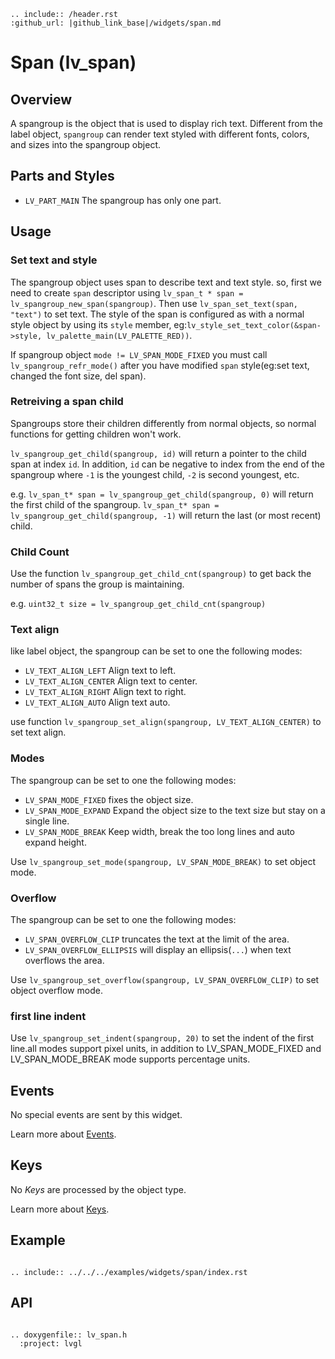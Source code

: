```eval_rst
.. include:: /header.rst 
:github_url: |github_link_base|/widgets/span.md
```
# Span (lv_span)

## Overview

A spangroup is the object that is used to display rich text. Different from the label object, `spangroup` can render text styled with different fonts, colors, and sizes into the spangroup object.

## Parts and Styles
- `LV_PART_MAIN` The spangroup has only one part.
 
## Usage

### Set text and style

The spangroup object uses span to describe text and text style. so, first we need to create `span` descriptor using `lv_span_t * span = lv_spangroup_new_span(spangroup)`. Then use `lv_span_set_text(span, "text")` to set text. The style of the span is configured as with a normal style object by using its `style` member, eg:`lv_style_set_text_color(&span->style, lv_palette_main(LV_PALETTE_RED))`.

If spangroup object `mode != LV_SPAN_MODE_FIXED` you must call `lv_spangroup_refr_mode()` after you have modified `span` style(eg:set text, changed the font size, del span).

### Retreiving a span child
Spangroups store their children differently from normal objects, so normal functions for getting children won't work.

`lv_spangroup_get_child(spangroup, id)` will return a pointer to the child span at index `id`. In addition, `id` can be negative to index from the end of the spangroup where `-1` is the youngest child, `-2` is second youngest, etc.

e.g. `lv_span_t* span = lv_spangroup_get_child(spangroup, 0)` will return the first child of the spangroup. `lv_span_t* span = lv_spangroup_get_child(spangroup, -1)` will return the last (or most recent) child.

### Child Count
Use the function `lv_spangroup_get_child_cnt(spangroup)` to get back the number of spans the group is maintaining.

e.g. `uint32_t size = lv_spangroup_get_child_cnt(spangroup)`

### Text align
like label object, the spangroup can be set to one the following modes:
- `LV_TEXT_ALIGN_LEFT` Align text to left.
- `LV_TEXT_ALIGN_CENTER` Align text to center.
- `LV_TEXT_ALIGN_RIGHT` Align text to right.
- `LV_TEXT_ALIGN_AUTO` Align text auto.

use function `lv_spangroup_set_align(spangroup, LV_TEXT_ALIGN_CENTER)` to set text align.

### Modes
The spangroup can be set to one the following modes:
- `LV_SPAN_MODE_FIXED` fixes the object size.
- `LV_SPAN_MODE_EXPAND` Expand the object size to the text size but stay on a single line.
- `LV_SPAN_MODE_BREAK` Keep width, break the too long lines and auto expand height.

Use `lv_spangroup_set_mode(spangroup, LV_SPAN_MODE_BREAK)` to set object mode.

### Overflow
The spangroup can be set to one the following modes:
- `LV_SPAN_OVERFLOW_CLIP` truncates the text at the limit of the area.
- `LV_SPAN_OVERFLOW_ELLIPSIS` will display an ellipsis(`...`) when text overflows the area.

Use `lv_spangroup_set_overflow(spangroup, LV_SPAN_OVERFLOW_CLIP)` to set object overflow mode.

### first line indent
Use `lv_spangroup_set_indent(spangroup, 20)` to set the indent of the first line.all modes support pixel units, in addition to LV_SPAN_MODE_FIXED and LV_SPAN_MODE_BREAK mode supports percentage units.

## Events
No special events are sent by this widget. 

Learn more about [Events](/overview/event).

## Keys
No *Keys* are processed by the object type.

Learn more about [Keys](/overview/indev).

## Example

```eval_rst

.. include:: ../../../examples/widgets/span/index.rst

```

## API

```eval_rst

.. doxygenfile:: lv_span.h
  :project: lvgl

```
